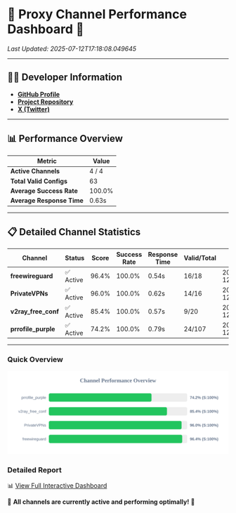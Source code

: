 # 🌟 Proxy Channel Performance Dashboard 🌟

_Last Updated: 2025-07-12T17:18:08.049645_

---

## 👩‍💻 Developer Information

- **[GitHub Profile](https://github.com/4n0nymou3)**  
- **[Project Repository](https://github.com/4n0nymou3/multi-proxy-config-fetcher)**  
- **[X (Twitter)](https://x.com/4n0nymou3)**  

---

## 📊 Performance Overview

| Metric                | Value       |
|-----------------------|-------------|
| **Active Channels**   | 4 / 4       |
| **Total Valid Configs** | 63          |
| **Average Success Rate** | 100.0%      |
| **Average Response Time** | 0.63s       |

---

## 📋 Detailed Channel Statistics

| Channel          | Status     | Score  | Success Rate | Response Time | Valid/Total | Last Success               |
|------------------|------------|--------|--------------|---------------|-------------|----------------------------|
| **freewireguard**  | ✅ Active  | 96.4%  | 100.0% | 0.54s         | 16/18       | 2025-07-12T17:18:08.047925 |
| **PrivateVPNs**  | ✅ Active  | 96.0%  | 100.0% | 0.62s         | 14/16       | 2025-07-12T17:18:07.480412 |
| **v2ray_free_conf**  | ✅ Active  | 85.4%  | 100.0% | 0.57s         | 9/20       | 2025-07-12T17:18:06.822300 |
| **prrofile_purple**  | ✅ Active  | 74.2%  | 100.0% | 0.79s         | 24/107       | 2025-07-12T17:18:06.173431 |

---

### Quick Overview
<div align="center">
  <a href="https://raw.githubusercontent.com/nullluser/NullRepo/refs/heads/main/assets/channel_stats_chart.svg">
    <img src="https://raw.githubusercontent.com/nullluser/NullRepo/refs/heads/main/assets/channel_stats_chart.svg" alt="Source Performance Statistics" width="800">
  </a>
</div>

### Detailed Report
📊 [View Full Interactive Dashboard](https://htmlpreview.github.io/?https://github.com/nullluser/NullRepo/blob/main/assets/performance_report.html)

🎉 **All channels are currently active and performing optimally!** 🎉
